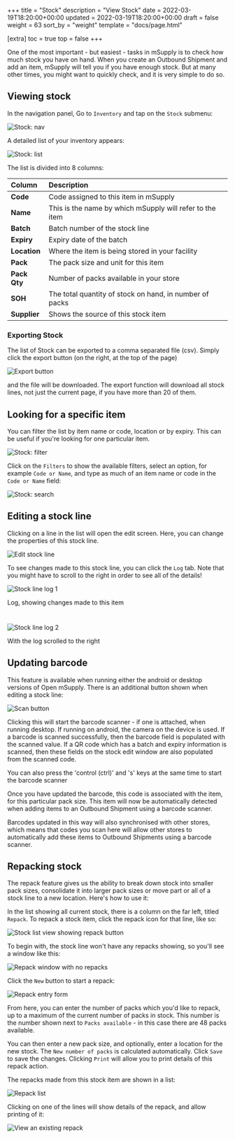 +++
title = "Stock"
description = "View Stock"
date = 2022-03-19T18:20:00+00:00
updated = 2022-03-19T18:20:00+00:00
draft = false
weight = 63
sort_by = "weight"
template = "docs/page.html"

[extra]
toc = true
top = false
+++

One of the most important - but easiest - tasks in mSupply is to check how much stock you have on hand. When you create an Outbound Shipment and add an item, mSupply will tell you if you have enough stock. But at many other times, you might want to quickly check, and it is very simple to do so.

## Viewing stock

In the navigation panel, Go to `Inventory` and tap on the `Stock` submenu:

![Stock: nav](/docs/inventory/images/stock_gotostock.png)

A detailed list of your inventory appears:

![Stock: list](/docs/inventory/images/stock_viewstock.png)

The list is divided into 8 columns:

| Column      | Description                      |
| :---------- | :------------------------------- |
| **Code**    | Code assigned to this item in mSupply         |
| **Name**    | This is the name by which mSupply will refer to the item                  |
| **Batch**    | Batch number of the stock line |
| **Expiry**    | Expiry date of the batch |
| **Location**    | Where the item is being stored in your facility |
| **Pack**    | The pack size and unit for this item |
| **Pack Qty**    | Number of packs available in your store |
| **SOH**    | The total quantity of stock on hand, in number of packs |
| **Supplier**    | Shows the source of this stock item |


### Exporting Stock

The list of Stock can be exported to a comma separated file (csv). Simply click the export button (on the right, at the top of the page)

![Export button](/docs/inventory/images/export.png)

and the file will be downloaded. The export function will download all stock lines, not just the current page, if you have more than 20 of them.

## Looking for a specific item

You can filter the list by item name or code, location or by expiry. This can be useful if you're looking for one particular item.

![Stock: filter](/docs/inventory/images/stock_filter.png)

Click on the `Filters` to show the available filters, select an option, for example `Code or Name`, and type as much of an item name or code in the `Code or Name` field:

![Stock: search](/docs/inventory/images/stock_search.gif)

## Editing a stock line

Clicking on a line in the list will open the edit screen. Here, you can change the properties of this stock line.

![Edit stock line](/docs/inventory/images/stock_edit_line.png)

To see changes made to this stock line, you can click the `Log` tab. Note that you might have to scroll to the right in order to see all of the details!

![Stock line log 1](/docs/inventory/images/stock_line_edit_log_1.png)

<div class="imagetitle" style="margin-bottom: 40px;">Log, showing changes made to this item</div>

![Stock line log 2](/docs/inventory/images/stock_line_edit_log_2.png)

<div class="imagetitle">With the log scrolled to the right</div>

## Updating barcode

This feature is available when running either the android or desktop versions of Open mSupply.
There is an additional button shown when editing a stock line:

![Scan button](/docs/inventory/images/stock-line-edit-scan.png)

Clicking this will start the barcode scanner - if one is attached, when running desktop. If running on android, the camera on the device is used.
If a barcode is scanned successfully, then the barcode field is populated with the scanned value. If a QR code which has a batch and expiry information is scanned, then these fields on the stock edit window are also populated from the scanned code.

<div class="tip">You can also press the 'control (ctrl)' and 's' keys at the same time to start the barcode scanner</div>

Once you have updated the barcode, this code is associated with the item, for this particular pack size. This item will now be automatically detected when adding items to an Outbound Shipment using a barcode scanner.

Barcodes updated in this way will also synchronised with other stores, which means that codes you scan here will allow other stores to automatically add these items to Outbound Shipments using a barcode scanner.

## Repacking stock

The repack feature gives us the ability to break down stock into smaller pack sizes, consolidate it into larger pack sizes or move part or all of a stock line to a new location. Here's how to use it:

In the list showing all current stock, there is a column on the far left, titled `Repack`. To repack a stock item, click the repack icon for that line, like so:

![Stock list view showing repack button](/docs/inventory/images/stock-list-view-repack.png)

To begin with, the stock line won't have any repacks showing, so you'll see a window like this:

![Repack window with no repacks](/docs/inventory/images/repack-no-repacks.png)

Click the `New` button to start a repack:

![Repack entry form](/docs/inventory/images/repack-enter.png)

From here, you can enter the number of packs which you'd like to repack, up to a maximum of the current number of packs in stock. This number is the number shown next to `Packs available` - in this case there are 48 packs available.

You can then enter a new pack size, and optionally, enter a location for the new stock. The `New number of packs` is calculated automatically.
Click `Save` to save the changes. Clicking `Print` will allow you to print details of this repack action.

The repacks made from this stock item are shown in a list:

![Repack list](/docs/inventory/images/repack-list.png)

Clicking on one of the lines will show details of the repack, and allow printing of it:

![View an existing repack](/docs/inventory/images/repack-view.png)